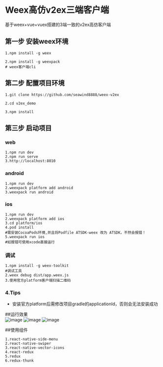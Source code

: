 
# Weex高仿v2ex三端客户端
基于weex+vue+vuex搭建的3端一致的v2ex高仿客户端

## 第一步 安装weex环境
```
1.npm install -g weex

2.npm install -g weexpack
# weex客户端cli

```
## 第二步 配置项目环境
```
1.git clone https://github.com/seawind8888/weex-v2ex

2.cd v2ex_demo

3.npm install

```
## 第三步 启动项目

### web
```
1.npm run dev
2.npm run serve
3.http://localhost:8010
```

### android
```
1.npm run dev
2.weexpack platform add android
3.weexpack run android
```

### ios
```
1.npm run dev
2.weexpack platform add ios
3.cd platform/ios
4.pod install
#需安装CocoaPods环境,并且将Podfile ATSDK-weex 改为 ATSDK，不然会报错！
5.weexpack run ios
#如报错可使用xcode直接运行
```

### 调试
```
1.npm install -g weex-toolkit
#调试工具
2.weex debug dist/app.weex.js
3.使用官方platform客户端扫描二维码

```
### 4.Tips

- 安装官方platform后需修改项目gradle的applicationId，否则会无法安装成功

##运行效果 
<br/>
 ![image](https://github.com/seawind8888/v2ex_demo/blob/master/screenshot/v2ex_app1.gif) 
 ![image](https://github.com/seawind8888/v2ex_demo/blob/master/screenshot/v2ex_app2.gif) 
 ![image](https://github.com/seawind8888/v2ex_demo/blob/master/screenshot/v2ex_app3.gif) 


##使用组件
```
1.react-native-side-menu  
2.react-native-swiper  
3.react-native-vector-icons
4.react-redux
5.redux
6.redux-thunk
```
